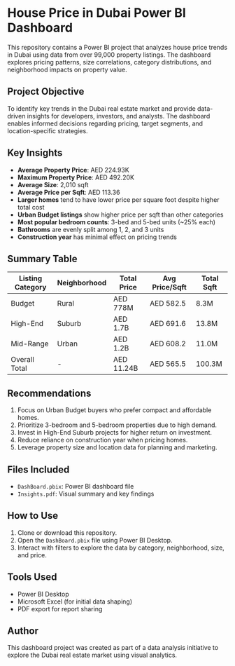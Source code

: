 # House Price in Dubai Power BI Dashboard

This repository contains a Power BI project that analyzes house price trends in Dubai using data from over 99,000 property listings. The dashboard explores pricing patterns, size correlations, category distributions, and neighborhood impacts on property value.

## Project Objective

To identify key trends in the Dubai real estate market and provide data-driven insights for developers, investors, and analysts. The dashboard enables informed decisions regarding pricing, target segments, and location-specific strategies.

## Key Insights

- **Average Property Price**: AED 224.93K  
- **Maximum Property Price**: AED 492.20K  
- **Average Size**: 2,010 sqft  
- **Average Price per Sqft**: AED 113.36  
- **Larger homes** tend to have lower price per square foot despite higher total cost  
- **Urban Budget listings** show higher price per sqft than other categories  
- **Most popular bedroom counts**: 3-bed and 5-bed units (~25% each)  
- **Bathrooms** are evenly split among 1, 2, and 3 units  
- **Construction year** has minimal effect on pricing trends  

## Summary Table

| Listing Category | Neighborhood | Total Price | Avg Price/Sqft | Total Sqft |
|------------------|--------------|-------------|----------------|------------|
| Budget           | Rural        | AED 778M    | AED 582.5      | 8.3M       |
| High-End         | Suburb       | AED 1.7B    | AED 691.6      | 13.8M      |
| Mid-Range        | Urban        | AED 1.2B    | AED 608.2      | 11.0M      |
| Overall Total    | -            | AED 11.24B  | AED 565.5      | 100.3M     |

## Recommendations

1. Focus on Urban Budget buyers who prefer compact and affordable homes.
2. Prioritize 3-bedroom and 5-bedroom properties due to high demand.
3. Invest in High-End Suburb projects for higher return on investment.
4. Reduce reliance on construction year when pricing homes.
5. Leverage property size and location data for planning and marketing.

## Files Included

- `DashBoard.pbix`: Power BI dashboard file
- `Insights.pdf`: Visual summary and key findings

## How to Use

1. Clone or download this repository.
2. Open the `DashBoard.pbix` file using Power BI Desktop.
3. Interact with filters to explore the data by category, neighborhood, size, and price.

## Tools Used

- Power BI Desktop
- Microsoft Excel (for initial data shaping)
- PDF export for report sharing

## Author

This dashboard project was created as part of a data analysis initiative to explore the Dubai real estate market using visual analytics.


